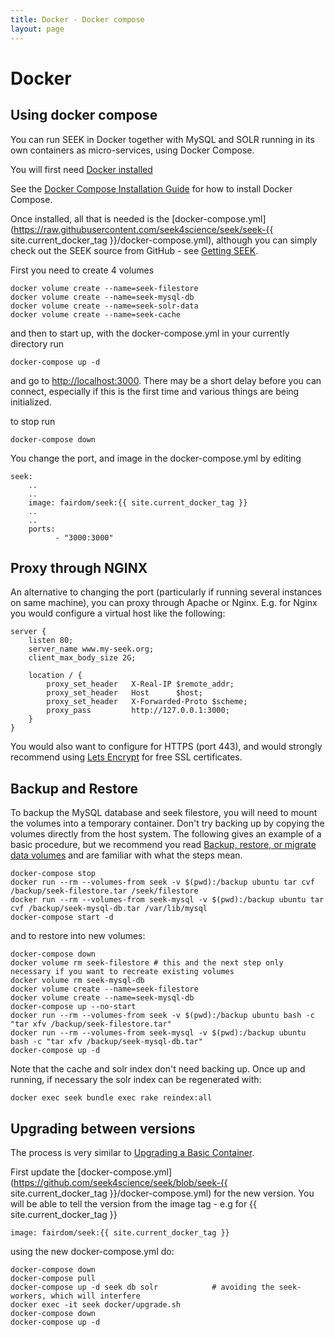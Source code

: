 ```yaml
---
title: Docker - Docker compose
layout: page
---
```


# Docker

## Using docker compose

You can run SEEK in Docker together with MySQL and SOLR running in its own containers as micro-services, using Docker Compose. 

You will first need [Docker installed](docker-install.html)

See the [Docker Compose Installation Guide](https://docs.docker.com/compose/install/) for how to install Docker Compose.
 
Once installed, all that is needed is the [docker-compose.yml](https://raw.githubusercontent.com/seek4science/seek/seek-{{ site.current_docker_tag }}/docker-compose.yml),
although you can simply check out the SEEK source from GitHub - see [Getting SEEK](../install.html#getting-seek).

First you need to create 4 volumes

    docker volume create --name=seek-filestore
    docker volume create --name=seek-mysql-db
    docker volume create --name=seek-solr-data
    docker volume create --name=seek-cache
    
and then to start up, with the docker-compose.yml in your currently directory run
    
    docker-compose up -d
    
and go to [http://localhost:3000](http://localhost:3000). There may be a short delay before you can connect, especially
if this is the first time and various things are being initialized.

to stop run
    
    docker-compose down
        
You change the port, and image in the docker-compose.yml by editing
    
    seek:
        ..
        ..
        image: fairdom/seek:{{ site.current_docker_tag }}
        ..
        ..
        ports:
              - "3000:3000"
              
## Proxy through NGINX              
              
An alternative to changing the port (particularly if running several instances on
same machine), you can proxy through Apache or Nginx. E.g. for Nginx you would configure a virtual host
like the following:

    server {
        listen 80; 
        server_name www.my-seek.org;
        client_max_body_size 2G;
        
        location / {
            proxy_set_header   X-Real-IP $remote_addr;
            proxy_set_header   Host      $host;
            proxy_set_header   X-Forwarded-Proto $scheme;
            proxy_pass         http://127.0.0.1:3000;
        }
    }
    
You would also want to configure for HTTPS (port 443), and would strongly recommend using [Lets Encrypt](https://letsencrypt.org/) for free SSL certificates. 
    
## Backup and Restore

To backup the MySQL database and seek filestore, you will need to mount the volumes into a temporary container. Don't try backing up by copying the volumes directly from the host system. 
The following gives an example of a basic procedure, but we recommend you read [Backup, restore, or migrate data volumes](https://docs.docker.com/storage/volumes/#backup-restore-or-migrate-data-volumes)
 and are familiar with what the steps mean.

    docker-compose stop
    docker run --rm --volumes-from seek -v $(pwd):/backup ubuntu tar cvf /backup/seek-filestore.tar /seek/filestore
    docker run --rm --volumes-from seek-mysql -v $(pwd):/backup ubuntu tar cvf /backup/seek-mysql-db.tar /var/lib/mysql
    docker-compose start -d
    
and to restore into new volumes:
        
    docker-compose down
    docker volume rm seek-filestore # this and the next step only necessary if you want to recreate existing volumes
    docker volume rm seek-mysql-db     
    docker volume create --name=seek-filestore
    docker volume create --name=seek-mysql-db
    docker-compose up --no-start
    docker run --rm --volumes-from seek -v $(pwd):/backup ubuntu bash -c "tar xfv /backup/seek-filestore.tar"
    docker run --rm --volumes-from seek-mysql -v $(pwd):/backup ubuntu bash -c "tar xfv /backup/seek-mysql-db.tar"
    docker-compose up -d        
    
Note that the cache and solr index don't need backing up. Once up and running, if necessary the solr index can be regenerated with:

    docker exec seek bundle exec rake reindex:all
        
## Upgrading between versions    

The process is very similar to [Upgrading a Basic Container](basic-container.html#upgrades).

First update the [docker-compose.yml](https://github.com/seek4science/seek/blob/seek-{{ site.current_docker_tag }}/docker-compose.yml) for the new version.
You will be able to tell the version from the image tag - e.g for {{ site.current_docker_tag }} 

    image: fairdom/seek:{{ site.current_docker_tag }}
    
using the new docker-compose.yml do:
    
    docker-compose down
    docker-compose pull
    docker-compose up -d seek db solr            # avoiding the seek-workers, which will interfere    
    docker exec -it seek docker/upgrade.sh
    docker-compose down
    docker-compose up -d
 